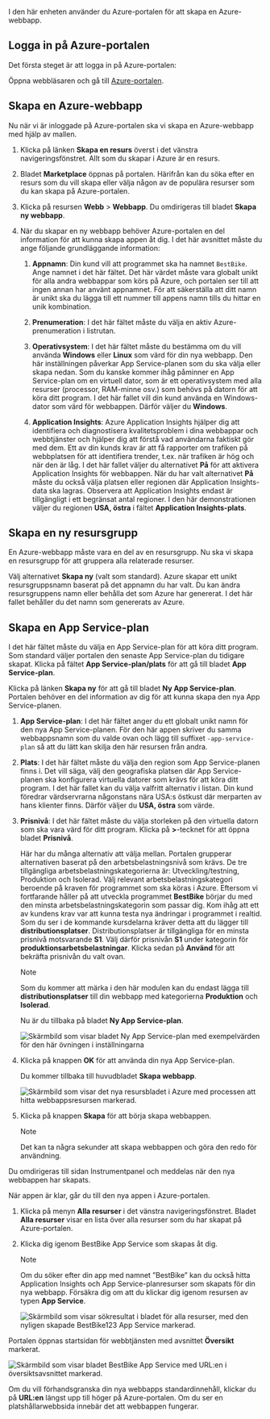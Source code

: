I den här enheten använder du Azure-portalen för att skapa en Azure-webbapp.

## <a name="sign-in-to-the-azure-portal"></a>Logga in på Azure-portalen

Det första steget är att logga in på Azure-portalen:

Öppna webbläsaren och gå till [Azure-portalen](https://portal.azure.com/?azure-portal=true).

## <a name="create-an-azure-web-app"></a>Skapa en Azure-webbapp

Nu när vi är inloggade på Azure-portalen ska vi skapa en Azure-webbapp med hjälp av mallen.

1. Klicka på länken **Skapa en resurs** överst i det vänstra navigeringsfönstret. Allt som du skapar i Azure är en resurs.

1. Bladet **Marketplace** öppnas på portalen. Härifrån kan du söka efter en resurs som du vill skapa eller välja någon av de populära resurser som du kan skapa på Azure-portalen.

1. Klicka på resursen **Webb** > **Webbapp**. Du omdirigeras till bladet **Skapa ny webbapp**.

1. När du skapar en ny webbapp behöver Azure-portalen en del information för att kunna skapa appen åt dig. I det här avsnittet måste du ange följande grundläggande information:

    1. **Appnamn**: Din kund vill att programmet ska ha namnet `BestBike`. Ange namnet i det här fältet. Det här värdet måste vara globalt unikt för alla andra webbappar som körs på Azure, och portalen ser till att ingen annan har använt appnamnet. För att säkerställa att ditt namn är unikt ska du lägga till ett nummer till appens namn tills du hittar en unik kombination.

    2. **Prenumeration**: I det här fältet måste du välja en aktiv Azure-prenumeration i listrutan.

    3. **Operativsystem**: I det här fältet måste du bestämma om du vill använda **Windows** eller **Linux** som värd för din nya webbapp. Den här inställningen påverkar App Service-planen som du ska välja eller skapa nedan. Som du kanske kommer ihåg påminner en App Service-plan om en virtuell dator, som är ett operativsystem med alla resurser (processor, RAM-minne osv.) som behövs på datorn för att köra ditt program. I det här fallet vill din kund använda en Windows-dator som värd för webbappen. Därför väljer du **Windows**.

    4. **Application Insights**: Azure Application Insights hjälper dig att identifiera och diagnostisera kvalitetsproblem i dina webbappar och webbtjänster och hjälper dig att förstå vad användarna faktiskt gör med dem. Ett av din kunds krav är att få rapporter om trafiken på webbplatsen för att identifiera trender, t.ex. när trafiken är hög och när den är låg. I det här fallet väljer du alternativet **På** för att aktivera Application Insights för webbappen. När du har valt alternativet **På** måste du också välja platsen eller regionen där Application Insights-data ska lagras. Observera att Application Insights endast är tillgängligt i ett begränsat antal regioner. I den här demonstrationen väljer du regionen **USA, östra** i fältet **Application Insights-plats**.

## <a name="create-a-new-resource-group"></a>Skapa en ny resursgrupp

En Azure-webbapp måste vara en del av en resursgrupp. Nu ska vi skapa en resursgrupp för att gruppera alla relaterade resurser.

Välj alternativet **Skapa ny** (valt som standard). Azure skapar ett unikt resursgruppsnamn baserat på det appnamn du har valt. Du kan ändra resursgruppens namn eller behålla det som Azure har genererat. I det här fallet behåller du det namn som genererats av Azure.

## <a name="create-an-app-service-plan"></a>Skapa en App Service-plan

I det här fältet måste du välja en App Service-plan för att köra ditt program. Som standard väljer portalen den senaste App Service-plan du tidigare skapat. Klicka på fältet **App Service-plan/plats** för att gå till bladet **App Service-plan**.

Klicka på länken **Skapa ny** för att gå till bladet **Ny App Service-plan**. Portalen behöver en del information av dig för att kunna skapa den nya App Service-planen.

1. **App Service-plan**: I det här fältet anger du ett globalt unikt namn för den nya App Service-planen. För den här appen skriver du samma webbappsnamn som du valde ovan och lägg till suffixet `-app-service-plan` så att du lätt kan skilja den här resursen från andra.

2. **Plats**: I det här fältet måste du välja den region som App Service-planen finns i. Det vill säga, välj den geografiska platsen där App Service-planen ska konfigurera virtuella datorer som krävs för att köra ditt program. I det här fallet kan du välja valfritt alternativ i listan. Din kund föredrar värdservrarna någonstans nära USA:s östkust där merparten av hans klienter finns. Därför väljer du **USA, östra** som värde.

3. **Prisnivå**: I det här fältet måste du välja storleken på den virtuella datorn som ska vara värd för ditt program. Klicka på **>**-tecknet för att öppna bladet **Prisnivå**.

    Här har du många alternativ att välja mellan. Portalen grupperar alternativen baserat på den arbetsbelastningsnivå som krävs. De tre tillgängliga arbetsbelastningskategorierna är: Utveckling/testning, Produktion och Isolerad. Välj relevant arbetsbelastningskategori beroende på kraven för programmet som ska köras i Azure. Eftersom vi fortfarande håller på att utveckla programmet **BestBike** börjar du med den minsta arbetsbelastningskategorin som passar dig. Kom ihåg att ett av kundens krav var att kunna testa nya ändringar i programmet i realtid. Som du ser i de kommande kursdelarna kräver detta att du lägger till **distributionsplatser**. Distributionsplatser är tillgängliga för en minsta prisnivå motsvarande **S1**. Välj därför prisnivån **S1** under kategorin för **produktionsarbetsbelastningar**. Klicka sedan på **Använd** för att bekräfta prisnivån du valt ovan.

    > [!NOTE]
    > Som du kommer att märka i den här modulen kan du endast lägga till **distributionsplatser** till din webbapp med kategorierna **Produktion** och **Isolerad**.

    Nu är du tillbaka på bladet **Ny App Service-plan**.

    ![Skärmbild som visar bladet Ny App Service-plan med exempelvärden för den här övningen i inställningarna](../media/3-new-app-service-plan.PNG)

4. Klicka på knappen **OK** för att använda din nya App Service-plan.

    Du kommer tillbaka till huvudbladet **Skapa webbapp**.

    ![Skärmbild som visar det nya resursbladet i Azure med processen att hitta webbappsresursen markerad.](../media/3-new-web-app.png)

5. Klicka på knappen **Skapa** för att börja skapa webbappen.

    > [!NOTE]
    > Det kan ta några sekunder att skapa webbappen och göra den redo för användning.

Du omdirigeras till sidan Instrumentpanel och meddelas när den nya webbappen har skapats.

När appen är klar, går du till den nya appen i Azure-portalen.

1. Klicka på menyn **Alla resurser** i det vänstra navigeringsfönstret. Bladet **Alla resurser** visar en lista över alla resurser som du har skapat på Azure-portalen.

2. Klicka dig igenom BestBike App Service som skapas åt dig.

    > [!NOTE]
    > Om du söker efter din app med namnet ”BestBike” kan du också hitta Application Insights och App Service-planresurser som skapats för din nya webbapp. Försäkra dig om att du klickar dig igenom resursen av typen **App Service**.

    ![Skärmbild som visar sökresultat i bladet för alla resurser, med den nyligen skapade BestBike123 App Service markerad.](../media/3-web-app.PNG)

Portalen öppnas startsidan för webbtjänsten med avsnittet **Översikt** markerat.

![Skärmbild som visar bladet BestBike App Service med URL:en i översiktsavsnittet markerad.](../media/3-web-app-home.PNG)

Om du vill förhandsgranska din nya webbapps standardinnehåll, klickar du på **URL:en** längst upp till höger på Azure-portalen. Om du ser en platshållarwebbsida innebär det att webbappen fungerar.

